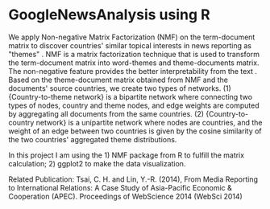 # GoogleNewsAnalysis using R

We apply Non-negative Matrix Factorization (NMF) on the term-document matrix to discover countries' similar topical interests in news reporting as "themes" . NMF is a matrix factorization technique that is used to transform the term-document matrix into word-themes and theme-documents matrix. The non-negative feature provides the better interpretability from the text . Based on the theme-document matrix obtained from NMF and the documents' source countries, we create two types of networks. (1) {Country-to-theme network} is a bipartite network where connecting two types of nodes, country and theme nodes, and edge weights are computed by aggregating all documents from the same countries. (2) {Country-to-country network} is a unipartite network where nodes are countries, and the weight of an edge between two countries is given by the cosine similarity of the two countries' aggregated theme distributions.

In this project I am using the 1) NMF package from R to fulfill the matrix calculation; 2) ggplot2 to make the data visualization. 

Related Publication:
Tsai, C. H. and Lin, Y.-R. (2014), From Media Reporting to International Relations: A Case Study of Asia-Pacific Economic & Cooperation (APEC). Proceedings of WebScience 2014 (WebSci 2014) 
